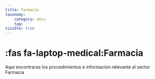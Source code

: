 ```yaml
---
title: Farmacia
taxonomy:
    category: docs
    tag: ''
visible: true
---
```


# :fas fa-laptop-medical:Farmacia

Aqui encontraras los procedimientos  e informacion relevante al sector Farmacia